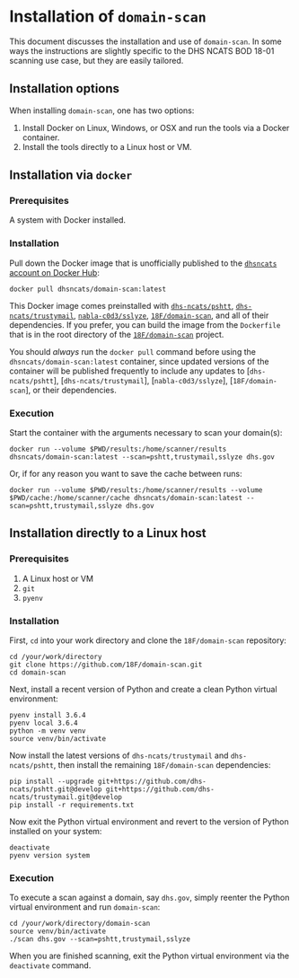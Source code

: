 # Installation of `domain-scan` #
This document discusses the installation and use of `domain-scan`.  In
some ways the instructions are slightly specific to the DHS NCATS BOD
18-01 scanning use case, but they are easily tailored.

## Installation options ##
When installing `domain-scan`, one has two options:
1. Install Docker on Linux, Windows, or OSX and run the tools via a
   Docker container.
2. Install the tools directly to a Linux host or VM.

## Installation via `docker` ##
### Prerequisites ###
A system with Docker installed.

### Installation ###
Pull down the Docker image that is unofficially published to the
[`dhsncats` account on Docker
Hub](https://hub.docker.com/u/dhsncats/dashboard/):
```
docker pull dhsncats/domain-scan:latest
```

This Docker image comes preinstalled with
[`dhs-ncats/pshtt`](https://github.com/dhs-ncats/pshtt),
[`dhs-ncats/trustymail`](https://github.com/dhs-ncats/trustymail),
[`nabla-c0d3/sslyze`](https://github.com/nabla-c0d3/sslyze/),
[`18F/domain-scan`](https://github.com/18F/domain-scan), and all of
their dependencies.  If you prefer, you can build the image from the
`Dockerfile` that is in the root directory of the
[`18F/domain-scan`](https://github.com/18F/domain-scan) project.

You should *always* run the `docker pull` command before using the
`dhsncats/domain-scan:latest` container, since updated versions of the
container will be published frequently to include any updates to
[`dhs-ncats/pshtt`], [`dhs-ncats/trustymail`], [`nabla-c0d3/sslyze`],
[`18F/domain-scan`], or their dependencies.

### Execution ###
Start the container with the arguments necessary to scan your domain(s):
```
docker run --volume $PWD/results:/home/scanner/results dhsncats/domain-scan:latest --scan=pshtt,trustymail,sslyze dhs.gov
```

Or, if for any reason you want to save the cache between runs:
```
docker run --volume $PWD/results:/home/scanner/results --volume $PWD/cache:/home/scanner/cache dhsncats/domain-scan:latest --scan=pshtt,trustymail,sslyze dhs.gov
```

## Installation directly to a Linux host ##
### Prerequisites ###
1. A Linux host or VM
2. `git`
3. `pyenv`

### Installation ###
First, `cd` into your work directory and clone the `18F/domain-scan` repository:
```
cd /your/work/directory
git clone https://github.com/18F/domain-scan.git
cd domain-scan
```

Next, install a recent version of Python and create a clean Python virtual environment:
```
pyenv install 3.6.4
pyenv local 3.6.4
python -m venv venv
source venv/bin/activate
```

Now install the latest versions of `dhs-ncats/trustymail` and
`dhs-ncats/pshtt`, then install the remaining `18F/domain-scan`
dependencies:
```
pip install --upgrade git+https://github.com/dhs-ncats/pshtt.git@develop git+https://github.com/dhs-ncats/trustymail.git@develop
pip install -r requirements.txt
```

Now exit the Python virtual environment and revert to the version of Python installed on your system:
```
deactivate
pyenv version system
```

### Execution ###
To execute a scan against a domain, say `dhs.gov`, simply reenter the
Python virtual environment and run `domain-scan`:
```
cd /your/work/directory/domain-scan
source venv/bin/activate
./scan dhs.gov --scan=pshtt,trustymail,sslyze
```

When you are finished scanning, exit the Python virtual environment
via the `deactivate` command.
